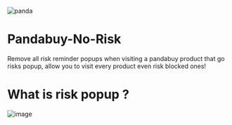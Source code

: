 
![panda](https://github.com/yuxontop/Pandabuy-No-Risk/assets/99289712/2f15dc8d-07f9-4090-9b16-9cd22e6f8fd1)

# Pandabuy-No-Risk
Remove all risk reminder popups when visiting a pandabuy product that go risks popup, allow you to visit every product even risk blocked ones!

# What is risk popup ? 

![image](https://github.com/yuxontop/Pandabuy-No-Risk/assets/99289712/2d169922-5f46-40d6-b6ff-9d8617beb98d)


